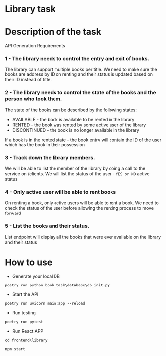 # Library task

# Description of the task

API Generation Requirements

### 1 - The library needs to control the entry and exit of books.

The library can support multiple books per title. We need to make sure the books are address by ID on renting and their status is updated based on
their ID instead of title.

### 2 - The library needs to control the state of the books and the person who took them.

The state of the books can be described by the following states:

- AVAILABLE - the book is available to be rented in the library
- RENTED - the book was rented by some active user of the library
- DISCONTINUED - the book is no longer available in the library

If a book is in the rented state - the book entry will contain the ID of the user which has the book
in their possession

### 3 - Track down the library members.

We will be able to list the member of the library by doing a call to the service on /clients.
We will list the status of the user - ```YES or NO``` active status

### 4 - Only active user will be able to rent books

On renting a book, only active users will be able to rent a book. We need to check the status of the user
before allowing the renting process to move forward

### 5 - List the books and their status.

List endpoint will display all the books that were ever available on the library
and their status

# How to use

- Generate your local DB

```poetry run python book_task\database\db_init.py```

- Start the API

```poetry run uvicorn main:app --reload```

- Run testing

```poetry run pytest```

- Run React APP

```cd frontend\library```

```npm start```


